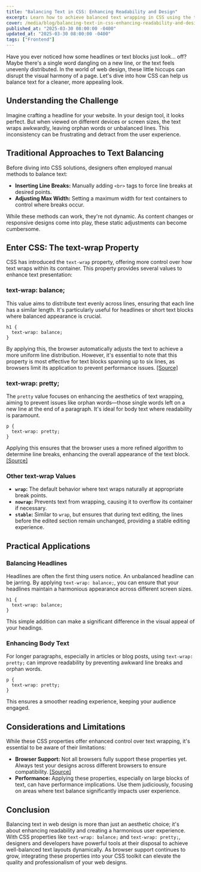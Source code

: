 ```yaml
---
title: "Balancing Text in CSS: Enhancing Readability and Design"
excerpt: Learn how to achieve balanced text wrapping in CSS using the text-wrap property for improved readability and design aesthetics.
cover: /media/blog/balancing-text-in-css-enhancing-readability-and-design/cover.webp
published_at: "2025-03-30 08:00:00 -0400"
updated_at: "2025-03-30 08:00:00 -0400"
tags: ["Frontend"]
---
```


Have you ever noticed how some headlines or text blocks just look... off? Maybe there's a single word dangling on a new line, or the text feels unevenly distributed. In the world of web design, these little hiccups can disrupt the visual harmony of a page. Let's dive into how CSS can help us balance text for a cleaner, more appealing look.

## Understanding the Challenge

Imagine crafting a headline for your website. In your design tool, it looks perfect. But when viewed on different devices or screen sizes, the text wraps awkwardly, leaving orphan words or unbalanced lines. This inconsistency can be frustrating and detract from the user experience.

## Traditional Approaches to Text Balancing

Before diving into CSS solutions, designers often employed manual methods to balance text:

<ul>
    <li><strong>Inserting Line Breaks:</strong> Manually adding <code>&lt;br&gt;</code> tags to force line breaks at desired points.</li>
    <li><strong>Adjusting Max Width:</strong> Setting a maximum width for text containers to control where breaks occur.</li>
</ul>

While these methods can work, they're not dynamic. As content changes or responsive designs come into play, these static adjustments can become cumbersome.

## Enter CSS: The text-wrap Property

CSS has introduced the <code>text-wrap</code> property, offering more control over how text wraps within its container. This property provides several values to enhance text presentation:

### text-wrap: balance;

This value aims to distribute text evenly across lines, ensuring that each line has a similar length. It's particularly useful for headlines or short text blocks where balanced appearance is crucial.

<pre><code>h1 {
  text-wrap: balance;
}</code></pre>

By applying this, the browser automatically adjusts the text to achieve a more uniform line distribution. However, it's essential to note that this property is most effective for text blocks spanning up to six lines, as browsers limit its application to prevent performance issues. <a href="https://developer.chrome.com/docs/css-ui/css-text-wrap-balance">[Source]</a>

### text-wrap: pretty;

The <code>pretty</code> value focuses on enhancing the aesthetics of text wrapping, aiming to prevent issues like orphan words—those single words left on a new line at the end of a paragraph. It's ideal for body text where readability is paramount.

<pre><code>p {
  text-wrap: pretty;
}</code></pre>

Applying this ensures that the browser uses a more refined algorithm to determine line breaks, enhancing the overall appearance of the text block. <a href="https://developer.mozilla.org/en-US/docs/Web/CSS/text-wrap">[Source]</a>

### Other text-wrap Values

<ul>
    <li><strong><code>wrap</code>:</strong> The default behavior where text wraps naturally at appropriate break points.</li>
    <li><strong><code>nowrap</code>:</strong> Prevents text from wrapping, causing it to overflow its container if necessary.</li>
    <li><strong><code>stable</code>:</strong> Similar to <code>wrap</code>, but ensures that during text editing, the lines before the edited section remain unchanged, providing a stable editing experience.</li>
</ul>

## Practical Applications

### Balancing Headlines

Headlines are often the first thing users notice. An unbalanced headline can be jarring. By applying <code>text-wrap: balance;</code>, you can ensure that your headlines maintain a harmonious appearance across different screen sizes.

<pre><code>h1 {
  text-wrap: balance;
}</code></pre>

This simple addition can make a significant difference in the visual appeal of your headings.

### Enhancing Body Text

For longer paragraphs, especially in articles or blog posts, using <code>text-wrap: pretty;</code> can improve readability by preventing awkward line breaks and orphan words.

<pre><code>p {
  text-wrap: pretty;
}</code></pre>

This ensures a smoother reading experience, keeping your audience engaged.

## Considerations and Limitations

While these CSS properties offer enhanced control over text wrapping, it's essential to be aware of their limitations:

<ul>
    <li><strong>Browser Support:</strong> Not all browsers fully support these properties yet. Always test your designs across different browsers to ensure compatibility. <a href="https://caniuse.com/css-text-wrap-balance">[Source]</a></li>
    <li><strong>Performance:</strong> Applying these properties, especially on large blocks of text, can have performance implications. Use them judiciously, focusing on areas where text balance significantly impacts user experience.</li>
</ul>

## Conclusion

Balancing text in web design is more than just an aesthetic choice; it's about enhancing readability and creating a harmonious user experience. With CSS properties like <code>text-wrap: balance;</code> and <code>text-wrap: pretty;</code>, designers and developers have powerful tools at their disposal to achieve well-balanced text layouts dynamically. As browser support continues to grow, integrating these properties into your CSS toolkit can elevate the quality and professionalism of your web designs.
